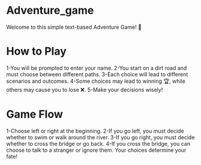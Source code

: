 # Adventure_game

  Welcome to this simple text-based Adventure Game! 🚀

# How to Play
  1-You will be prompted to enter your name.
  2-You start on a dirt road and must choose between different paths.
  3-Each choice will lead to different scenarios and outcomes.
  4-Some choices may lead to winning 🏆, while others may cause you to lose ❌.
  5-Make your decisions wisely!
  
# Game Flow
  1-Choose left or right at the beginning.
  2-If you go left, you must decide whether to swim or walk around the river.
  3-If you go right, you must decide whether to cross the bridge or go back.
  4-If you cross the bridge, you can choose to talk to a stranger or ignore them.
Your choices determine your fate!
